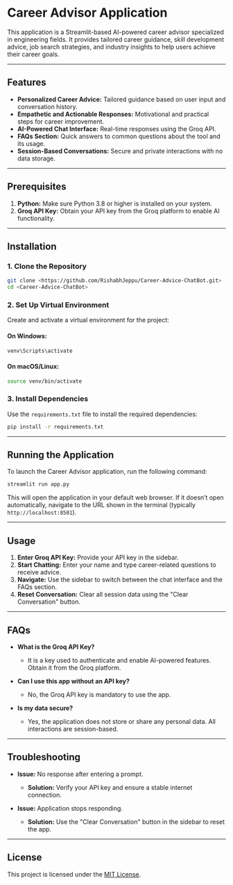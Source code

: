# Career Advisor Application

This application is a Streamlit-based AI-powered career advisor specialized in engineering fields. It provides tailored career guidance, skill development advice, job search strategies, and industry insights to help users achieve their career goals.

---

## Features

- **Personalized Career Advice:** Tailored guidance based on user input and conversation history.
- **Empathetic and Actionable Responses:** Motivational and practical steps for career improvement.
- **AI-Powered Chat Interface:** Real-time responses using the Groq API.
- **FAQs Section:** Quick answers to common questions about the tool and its usage.
- **Session-Based Conversations:** Secure and private interactions with no data storage.

---

## Prerequisites

1. **Python:** Make sure Python 3.8 or higher is installed on your system.
2. **Groq API Key:** Obtain your API key from the Groq platform to enable AI functionality.

---

## Installation

### 1. Clone the Repository

```bash
git clone <https://github.com/RishabhJeppu/Career-Advice-ChatBot.git>
cd <Career-Advice-ChatBot>
```

### 2. Set Up Virtual Environment

Create and activate a virtual environment for the project:

#### On Windows:

```bash
venv\Scripts\activate
```

#### On macOS/Linux:

```bash
source venv/bin/activate
```

### 3. Install Dependencies

Use the `requirements.txt` file to install the required dependencies:

```bash
pip install -r requirements.txt
```

---

## Running the Application

To launch the Career Advisor application, run the following command:

```bash
streamlit run app.py
```

This will open the application in your default web browser. If it doesn’t open automatically, navigate to the URL shown in the terminal (typically `http://localhost:8501`).

---

## Usage

1. **Enter Groq API Key:** Provide your API key in the sidebar.
2. **Start Chatting:** Enter your name and type career-related questions to receive advice.
3. **Navigate:** Use the sidebar to switch between the chat interface and the FAQs section.
4. **Reset Conversation:** Clear all session data using the "Clear Conversation" button.

---

## FAQs

- **What is the Groq API Key?**

  - It is a key used to authenticate and enable AI-powered features. Obtain it from the Groq platform.

- **Can I use this app without an API key?**

  - No, the Groq API key is mandatory to use the app.

- **Is my data secure?**

  - Yes, the application does not store or share any personal data. All interactions are session-based.

---

## Troubleshooting

- **Issue:** No response after entering a prompt.

  - **Solution:** Verify your API key and ensure a stable internet connection.

- **Issue:** Application stops responding.

  - **Solution:** Use the "Clear Conversation" button in the sidebar to reset the app.

---

## License

This project is licensed under the [MIT License](https://opensource.org/licenses/MIT).

